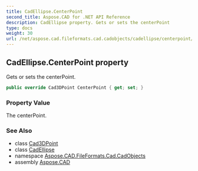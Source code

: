 ```yaml
---
title: CadEllipse.CenterPoint
second_title: Aspose.CAD for .NET API Reference
description: CadEllipse property. Gets or sets the centerPoint
type: docs
weight: 30
url: /net/aspose.cad.fileformats.cad.cadobjects/cadellipse/centerpoint/
---
```

## CadEllipse.CenterPoint property

Gets or sets the centerPoint.

```csharp
public override Cad3DPoint CenterPoint { get; set; }
```

### Property Value

The centerPoint.

### See Also

* class [Cad3DPoint](../../cad3dpoint/)
* class [CadEllipse](../)
* namespace [Aspose.CAD.FileFormats.Cad.CadObjects](../../cadellipse/)
* assembly [Aspose.CAD](../../../)


